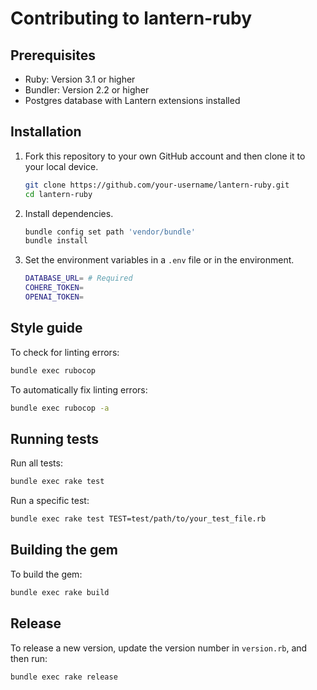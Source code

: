 # Contributing to lantern-ruby

## Prerequisites

* Ruby: Version 3.1 or higher
* Bundler: Version 2.2 or higher
* Postgres database with Lantern extensions installed

## Installation

1. Fork this repository to your own GitHub account and then clone it to your local device.

    ```bash
    git clone https://github.com/your-username/lantern-ruby.git
    cd lantern-ruby
    ```

2. Install dependencies.

    ```bash
    bundle config set path 'vendor/bundle'
    bundle install
    ```

3. Set the environment variables in a `.env` file or in the environment.

    ```bash
    DATABASE_URL= # Required
    COHERE_TOKEN=
    OPENAI_TOKEN=
    ```

## Style guide

To check for linting errors:

```bash
bundle exec rubocop
```

To automatically fix linting errors:

```bash
bundle exec rubocop -a
```

## Running tests

Run all tests:

```bash
bundle exec rake test
```

Run a specific test:

```bash
bundle exec rake test TEST=test/path/to/your_test_file.rb
```

## Building the gem

To build the gem:

```bash
bundle exec rake build
```

## Release

To release a new version, update the version number in `version.rb`, and then run:

```bash
bundle exec rake release
```
